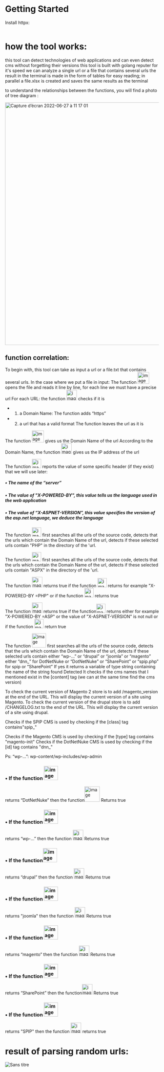 # Getting Started

Install httpx:
```golang

```
# how the tool works:

this tool can detect technologies of web applications and can even detect cms without forgetting their versions 
this tool is built with golang reputer for it's speed
we can analyze a single url or a file that contains several urls
the result in the terminal is made in the form of tables for easy reading; in parallel a file.xlsx is created and saves the same results as the terminal

to understand the relationships between the functions, you will find a photo of tree diagram : 

<img width="794" alt="Capture d’écran 2022-06-27 à 11 17 01" src="https://user-images.githubusercontent.com/107410271/175919219-e629ecbb-42fd-4b39-9625-458dcb0370fc.png">

## function correlation:

To begin with, this tool can take as input a url or a file.txt  that contains several urls.
In the case where we put a file in input:
The function <img width="38" alt="image" src="https://user-images.githubusercontent.com/107410271/175920866-d1f325d3-9b5e-427c-88de-773b05d1db54.png">
opens the file and reads it line by line, for each line we must have a precise url
For each URL:
the function <img width="34" alt="image" src="https://user-images.githubusercontent.com/107410271/175921702-1b453a29-e2fe-4ac3-8fdd-8c3d18ffd4e1.png">
checks if it is
- 1) a Domain Name:
The function adds “https” 
- 2) a url that has a valid format
The function leaves the url as it is

The function <img width="39" alt="image" src="https://user-images.githubusercontent.com/107410271/175921895-8f9d05dc-b1bc-4b60-bde1-e18b1038ef89.png">
gives us the Domain Name of the url
According to the Domain Name, the function <img width="34" alt="image" src="https://user-images.githubusercontent.com/107410271/175921940-17825a79-6ffc-4470-9f5b-6c178e367775.png">
gives us the IP address of the url

The function <img width="30" alt="image" src="https://user-images.githubusercontent.com/107410271/175922268-3ecadb76-d87d-4849-8796-c5798e3bc3b6.png">
reports the value of some specific header (if they exist) that we will use later:
##### • The name of the “server”
##### • The value of "X-POWERED-BY", this value tells us the language used in the web application
##### • The value of “X-ASPNET-VERSION”, this value specifies the version of the asp.net language, we deduce the language

The function <img width="30" alt="image" src="https://user-images.githubusercontent.com/107410271/175922780-906bedbe-491f-4ae0-a5f2-c0f18ffa0558.png">
first searches all the urls of the source code, detects that the urls which contain the Domain Name of the url, detects if these selected urls contain "PHP" in the directory of the 'url.

The function <img width="30" alt="image" src="https://user-images.githubusercontent.com/107410271/175923202-a55c628e-d72d-4044-94b4-2a3e75d204c1.png">
 first searches all the urls of the source code, detects that the urls which contain the Domain Name of the url, detects if these selected urls contain "ASPX" in the directory of the 'url.

The function <img width="34" alt="image" src="https://user-images.githubusercontent.com/107410271/175923444-2a594888-37c0-4f1c-81dd-18e14a620804.png">
returns true if the function <img width="30" alt="image" src="https://user-images.githubusercontent.com/107410271/175923464-1e0d83b1-8728-497f-936b-0034bcb18019.png">
returns for example "X-POWERED-BY =PHP" or if the function <img width="30" alt="image" src="https://user-images.githubusercontent.com/107410271/175923569-096093fc-6fb2-47cf-a94d-78b82746478d.png">
returns true

The function <img width="34" alt="image" src="https://user-images.githubusercontent.com/107410271/175923712-728cc7de-e47d-4281-a5e3-442358a62d9c.png">
returns true if the function<img width="30" alt="image" src="https://user-images.githubusercontent.com/107410271/175923735-05872cdd-a9cd-49fd-9afd-917b6b314720.png">
 returns either for example "X-POWERED-BY =ASP" or the value of "X-ASPNET-VERSION" is not null or if the  function <img width="30" alt="image" src="https://user-images.githubusercontent.com/107410271/175925150-6e2d3b35-29c9-472f-83bd-a1a62031ac33.png">
 return true

The function <img width="46" alt="image" src="https://user-images.githubusercontent.com/107410271/175925553-4395184a-fc39-48fa-8d04-d5b5b59e24e4.png">
first searches all the urls of the source code, detects that the urls which contain the Domain Name of the url, detects if these selected urls contain either “wp-…” or “drupal” or “joomla” or “magento” either “dnn_” for DotNetNuke or “DotNetNuke” or “SharePoint” or “spip.php” for spip or “SharePoint”
If yes it returns a variable of type string containing the name of the string found Detected
It checks if the cms names that I mentioned exist in the [content] tag (we can at the same time find the cms version)

To check the current version of Magento 2 store is to add /magento_version at the end of the URL. This will display the current version of a site using Magento.
To check the current version of the drupal store is to add /CHANGELOG.txt to the end of the URL. This will display the current version of a site using drupal.

Checks if the SPIP CMS is used by checking if the [class] tag contains"spip_"

Checks if the Magento CMS is used by checking if the [type] tag contains "magento-init"
Checks if the DotNetNuke CMS is used by checking if the [id] tag contains "dnn_"


Ps: “wp-…”: wp-content/wp-includes/wp-admin

### • If the function <img width="46" alt="image" src="https://user-images.githubusercontent.com/107410271/175926406-b69b9f2b-2363-4ef2-993a-4f9817256111.png">
returns “DotNetNuke” then the function<img width="50" alt="image" src="https://user-images.githubusercontent.com/107410271/175926566-8781e017-5830-4e18-9a18-666c6e5a6f66.png">
 Returns true
### • If the function <img width="46" alt="image" src="https://user-images.githubusercontent.com/107410271/175926438-b4542ace-1356-4620-9b6e-3cd85f79b233.png">
returns “wp-…” then the function <img width="34" alt="image" src="https://user-images.githubusercontent.com/107410271/175926609-c9306289-3679-481d-9866-5b262e4b0b64.png">
Returns true
### • If the function<img width="46" alt="image" src="https://user-images.githubusercontent.com/107410271/175926447-3b6cfbe5-f417-46b6-99bc-309221ed5209.png">
 returns “drupal” then the function <img width="34" alt="image" src="https://user-images.githubusercontent.com/107410271/175926634-79c83bd7-66f4-4f07-8210-dd12007f4518.png">
Returns true
### • If the function <img width="46" alt="image" src="https://user-images.githubusercontent.com/107410271/175926458-895766bd-408c-45dd-8299-be0683de8df4.png">
returns "joomla" then the function <img width="34" alt="image" src="https://user-images.githubusercontent.com/107410271/175926655-7af606f7-743c-4b1f-8112-a635ca1ae1b4.png">
Returns true
### • If the function <img width="46" alt="image" src="https://user-images.githubusercontent.com/107410271/175926467-f18af6a7-a8b2-4aea-8cfd-66d711896801.png">
returns “magento” then the function <img width="34" alt="image" src="https://user-images.githubusercontent.com/107410271/175926681-8d735efe-e200-4d24-8572-0ba9e86b3ecc.png">
Returns true


### • If the function <img width="46" alt="image" src="https://user-images.githubusercontent.com/107410271/175926470-4eb123bc-30c7-47e1-a8f6-5d98a09a1f91.png">
returns “SharePoint” then the function<img width="34" alt="image" src="https://user-images.githubusercontent.com/107410271/175926701-03435851-db91-498d-8bdf-ee649e2ce50c.png">
 Returns true
### • If the function <img width="46" alt="image" src="https://user-images.githubusercontent.com/107410271/175926478-eb34e82d-2701-4567-b323-775a9fbae4f8.png">
returns "SPIP" then the function <img width="34" alt="image" src="https://user-images.githubusercontent.com/107410271/175926725-e1eea5bb-c53b-40e6-8161-8f893dad9bd2.png">
returns true


# result of  parsing random urls:

![Sans titre](https://user-images.githubusercontent.com/107410271/175927299-bb81eea6-f6d5-4c03-80e4-53cd0b90294c.png)

